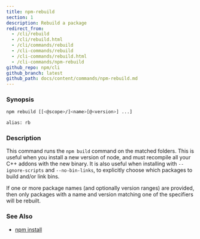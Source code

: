 ```yaml
---
title: npm-rebuild
section: 1
description: Rebuild a package
redirect_from:
  - /cli/rebuild
  - /cli/rebuild.html
  - /cli/commands/rebuild
  - /cli-commands/rebuild
  - /cli-commands/rebuild.html
  - /cli-commands/npm-rebuild
github_repo: npm/cli
github_branch: latest
github_path: docs/content/commands/npm-rebuild.md
---
```


### Synopsis

```bash
npm rebuild [[<@scope>/]<name>[@<version>] ...]

alias: rb
```

### Description

This command runs the `npm build` command on the matched folders.  This is
useful when you install a new version of node, and must recompile all your
C++ addons with the new binary.  It is also useful when installing with
`--ignore-scripts` and `--no-bin-links`, to explicitly choose which
packages to build and/or link bins.

If one or more package names (and optionally version ranges) are provided,
then only packages with a name and version matching one of the specifiers
will be rebuilt.

### See Also

* [npm install](/cli/v7/commands/npm-install)
